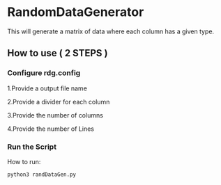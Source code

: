 # RandomDataGenerator
This will generate a matrix of data where each column has a given type. 

## How to use ( 2 STEPS )

### Configure rdg.config

1.Provide a output file name

2.Provide a divider for each column

3.Provide the number of columns

4.Provide the number of Lines

### Run the Script

How to run:

```
python3 randDataGen.py
```

